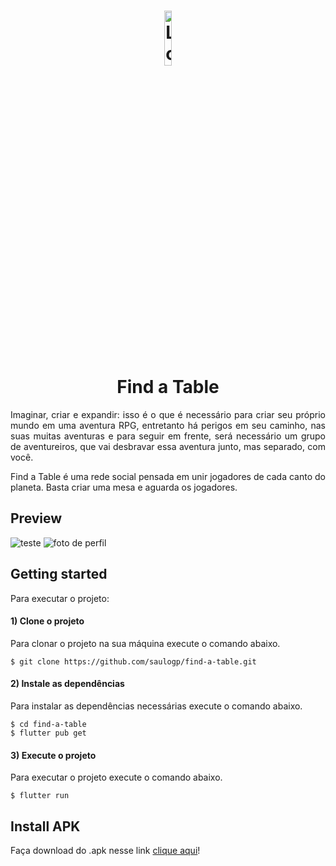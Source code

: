 <h1 align="center"><img src="https://user-images.githubusercontent.com/38708863/84934325-8d057f80-b0ad-11ea-9d8d-438b99088656.png" width="15%" alt="LogoFaT"/><br>Find a Table</h1>

<p align="justify">Imaginar, criar e expandir: isso é o que é necessário para criar seu próprio mundo em uma aventura RPG, entretanto há perigos em seu caminho, nas suas muitas aventuras e para seguir em frente, será necessário um grupo de aventureiros, que vai desbravar essa aventura junto, mas separado, com você.</p>

<p align="justify">Find a Table é uma rede social pensada em unir jogadores de cada canto do planeta. Basta criar uma mesa e aguarda os jogadores.</p>




## Preview 

![teste](https://user-images.githubusercontent.com/38708863/85060592-e0460380-b17b-11ea-9f6f-1bb5b128bb1b.gif)
![foto de perfil](https://user-images.githubusercontent.com/38708863/108288777-fa513f00-716b-11eb-9424-da16f045e589.jpeg)


## Getting started

Para executar o projeto:

#### 1) Clone o projeto

Para clonar o projeto na sua máquina execute o comando abaixo.

```
$ git clone https://github.com/saulogp/find-a-table.git
```

#### 2) Instale as dependências

Para instalar as dependências necessárias  execute o comando abaixo.

```
$ cd find-a-table
$ flutter pub get
```

#### 3) Execute o projeto

Para executar o projeto execute o comando abaixo.

```
$ flutter run
```

## Install APK

Faça download do .apk nesse link [clique aqui](https://drive.google.com/file/d/1RoGnxdFekYoCPpf93tdpLevjNEMaBd05/view?usp=sharing)!
